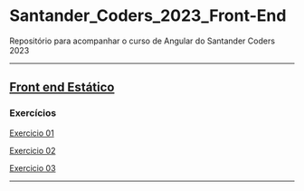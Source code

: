 # Santander_Coders_2023_Front-End
Repositório para acompanhar o curso de Angular do Santander Coders 2023

___
## [Front end Estático](Front-Estatico)
### Exercícios

[Exercicio 01](Front-Estatico/aula%2001/exercicio%2001)

[Exercicio 02](Front-Estatico/aula%2002/exercicio%2002)

[Exercicio 03](Front-Estatico/aula%2003/exercicio%2003)

___

